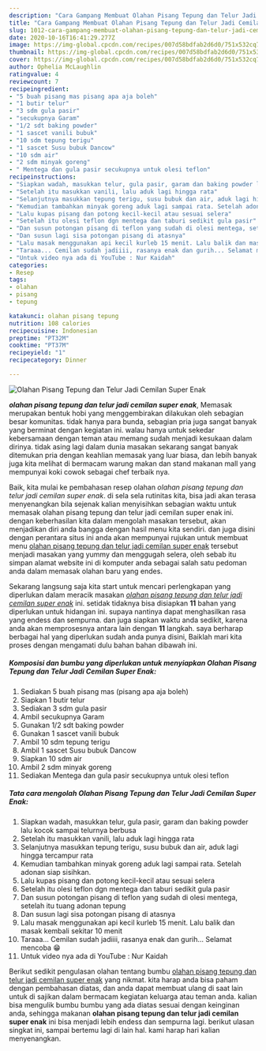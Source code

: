 ```yaml
---
description: "Cara Gampang Membuat Olahan Pisang Tepung dan Telur Jadi Cemilan Super Enak, Menggugah Selera"
title: "Cara Gampang Membuat Olahan Pisang Tepung dan Telur Jadi Cemilan Super Enak, Menggugah Selera"
slug: 1012-cara-gampang-membuat-olahan-pisang-tepung-dan-telur-jadi-cemilan-super-enak-menggugah-selera
date: 2020-10-16T16:41:29.277Z
image: https://img-global.cpcdn.com/recipes/007d58bdfab2d6d0/751x532cq70/olahan-pisang-tepung-dan-telur-jadi-cemilan-super-enak-foto-resep-utama.jpg
thumbnail: https://img-global.cpcdn.com/recipes/007d58bdfab2d6d0/751x532cq70/olahan-pisang-tepung-dan-telur-jadi-cemilan-super-enak-foto-resep-utama.jpg
cover: https://img-global.cpcdn.com/recipes/007d58bdfab2d6d0/751x532cq70/olahan-pisang-tepung-dan-telur-jadi-cemilan-super-enak-foto-resep-utama.jpg
author: Ophelia McLaughlin
ratingvalue: 4
reviewcount: 7
recipeingredient:
- "5 buah pisang mas pisang apa aja boleh"
- "1 butir telur"
- "3 sdm gula pasir"
- "secukupnya Garam"
- "1/2 sdt baking powder"
- "1 sascet vanili bubuk"
- "10 sdm tepung terigu"
- "1 sascet Susu bubuk Dancow"
- "10 sdm air"
- "2 sdm minyak goreng"
- " Mentega dan gula pasir secukupnya untuk olesi teflon"
recipeinstructions:
- "Siapkan wadah, masukkan telur, gula pasir, garam dan baking powder lalu kocok sampai telurnya berbusa"
- "Setelah itu masukkan vanili, lalu aduk lagi hingga rata"
- "Selanjutnya masukkan tepung terigu, susu bubuk dan air, aduk lagi hingga tercampur rata"
- "Kemudian tambahkan minyak goreng aduk lagi sampai rata. Setelah adonan siap sisihkan."
- "Lalu kupas pisang dan potong kecil-kecil atau sesuai selera"
- "Setelah itu olesi teflon dgn mentega dan taburi sedikit gula pasir"
- "Dan susun potongan pisang di teflon yang sudah di olesi mentega, setelah itu tuang adonan tepung"
- "Dan susun lagi sisa potongan pisang di atasnya"
- "Lalu masak menggunakan api kecil kurleb 15 menit. Lalu balik dan masak kembali sekitar 10 menit"
- "Taraaa... Cemilan sudah jadiiii, rasanya enak dan gurih... Selamat mencoba 😁"
- "Untuk video nya ada di YouTube : Nur Kaidah"
categories:
- Resep
tags:
- olahan
- pisang
- tepung

katakunci: olahan pisang tepung 
nutrition: 108 calories
recipecuisine: Indonesian
preptime: "PT32M"
cooktime: "PT37M"
recipeyield: "1"
recipecategory: Dinner

---
```



![Olahan Pisang Tepung dan Telur Jadi Cemilan Super Enak](https://img-global.cpcdn.com/recipes/007d58bdfab2d6d0/751x532cq70/olahan-pisang-tepung-dan-telur-jadi-cemilan-super-enak-foto-resep-utama.jpg)

<b><i>olahan pisang tepung dan telur jadi cemilan super enak</i></b>, Memasak merupakan bentuk hobi yang menggembirakan dilakukan oleh sebagian besar komunitas. tidak hanya para bunda, sebagian pria juga sangat banyak yang berminat dengan kegiatan ini. walau hanya untuk sekedar kebersamaan dengan teman atau memang sudah menjadi kesukaan dalam dirinya. tidak asing lagi dalam dunia masakan sekarang sangat banyak ditemukan pria dengan keahlian memasak yang luar biasa, dan lebih banyak juga kita melihat di bermacam warung makan dan stand makanan mall yang mempunyai koki cowok sebagai chef terbaik nya.

Baik, kita mulai ke pembahasan resep olahan <i>olahan pisang tepung dan telur jadi cemilan super enak</i>. di sela sela rutinitas kita, bisa jadi akan terasa menyenangkan bila sejenak kalian menyisihkan sebagian waktu untuk memasak olahan pisang tepung dan telur jadi cemilan super enak ini. dengan keberhasilan kita dalam mengolah masakan tersebut, akan menjadikan diri anda bangga dengan hasil menu kita sendiri. dan juga disini dengan perantara situs ini anda akan mempunyai rujukan untuk membuat menu <u>olahan pisang tepung dan telur jadi cemilan super enak</u> tersebut menjadi masakan yang yummy dan menggugah selera, oleh sebab itu simpan alamat website ini di komputer anda sebagai salah satu pedoman anda dalam memasak olahan baru yang endes.




Sekarang langsung saja kita start untuk mencari perlengkapan yang diperlukan dalam meracik masakan <u><i>olahan pisang tepung dan telur jadi cemilan super enak</i></u> ini. setidak tidaknya bisa disiapkan <b>11</b> bahan yang diperlukan untuk hidangan ini. supaya nantinya dapat menghasilkan rasa yang endess dan sempurna. dan juga siapkan waktu anda sedikit, karena anda akan memprosesnya antara lain dengan <b>11</b> langkah. saya berharap berbagai hal yang diperlukan sudah anda punya disini, Baiklah mari kita proses dengan mengamati dulu bahan bahan dibawah ini.

<!--inarticleads1-->

##### Komposisi dan bumbu yang diperlukan untuk menyiapkan Olahan Pisang Tepung dan Telur Jadi Cemilan Super Enak:

1. Sediakan 5 buah pisang mas (pisang apa aja boleh)
1. Siapkan 1 butir telur
1. Sediakan 3 sdm gula pasir
1. Ambil secukupnya Garam
1. Gunakan 1/2 sdt baking powder
1. Gunakan 1 sascet vanili bubuk
1. Ambil 10 sdm tepung terigu
1. Ambil 1 sascet Susu bubuk Dancow
1. Siapkan 10 sdm air
1. Ambil 2 sdm minyak goreng
1. Sediakan  Mentega dan gula pasir secukupnya untuk olesi teflon




<!--inarticleads2-->

##### Tata cara mengolah Olahan Pisang Tepung dan Telur Jadi Cemilan Super Enak:

1. Siapkan wadah, masukkan telur, gula pasir, garam dan baking powder lalu kocok sampai telurnya berbusa
1. Setelah itu masukkan vanili, lalu aduk lagi hingga rata
1. Selanjutnya masukkan tepung terigu, susu bubuk dan air, aduk lagi hingga tercampur rata
1. Kemudian tambahkan minyak goreng aduk lagi sampai rata. Setelah adonan siap sisihkan.
1. Lalu kupas pisang dan potong kecil-kecil atau sesuai selera
1. Setelah itu olesi teflon dgn mentega dan taburi sedikit gula pasir
1. Dan susun potongan pisang di teflon yang sudah di olesi mentega, setelah itu tuang adonan tepung
1. Dan susun lagi sisa potongan pisang di atasnya
1. Lalu masak menggunakan api kecil kurleb 15 menit. Lalu balik dan masak kembali sekitar 10 menit
1. Taraaa... Cemilan sudah jadiiii, rasanya enak dan gurih... Selamat mencoba 😁
1. Untuk video nya ada di YouTube : Nur Kaidah




Berikut sedikit pengulasan olahan tentang bumbu <u>olahan pisang tepung dan telur jadi cemilan super enak</u> yang nikmat. kita harap anda bisa paham dengan pembahasan diatas, dan anda dapat membuat ulang di saat lain untuk di sajikan dalam bermacam kegiatan keluarga atau teman anda. kalian bisa mengulik bumbu bumbu yang ada diatas sesuai dengan keinginan anda, sehingga makanan <b>olahan pisang tepung dan telur jadi cemilan super enak</b> ini bisa menjadi lebih endess dan sempurna lagi. berikut ulasan singkat ini, sampai bertemu lagi di lain hal. kami harap hari kalian menyenangkan.
